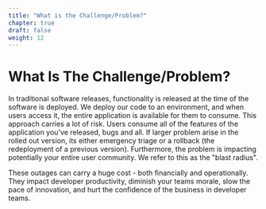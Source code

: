 ```yaml
---
title: "What is the Challenge/Problem?"
chapter: true
draft: false
weight: 12
---
```

# What Is The Challenge/Problem?
In traditional software releases, functionality is released at the time of the software is deployed. We deploy our code to an environment, and when users access it, the entire application is available for them to consume. This approach carries a lot of risk. Users consume all of the features of the application you've released, bugs and all. If larger problem arise in the rolled out version, its either emergency triage or a rollback (the redeployment of a previous version). Furthermore, the problem is impacting potentially your entire user community. We refer to this as the "blast radius".  

These outages can carry a huge cost - both financially and operationally. They impact developer productivity, diminish your teams morale, slow the pace of innovation, and hurt the confidence of the business in developer teams.